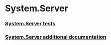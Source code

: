 # System.Server
### [System.Server tests](testref/system_server_tests.md)
### [System.Server additional documentation](testref/system_server_additional_documentation.md)
